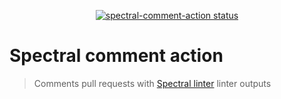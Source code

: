 
<p align="center">
  <a href="https://github.com/l-lin/spectral-comment-action/actions"><img alt="spectral-comment-action status" src="https://github.com/l-lin/spectral-comment-action/workflows/units-test/badge.svg"></a>
</p>

# Spectral comment action

> Comments pull requests with [Spectral linter](https://github.com/stoplightio/spectral) linter
> outputs

